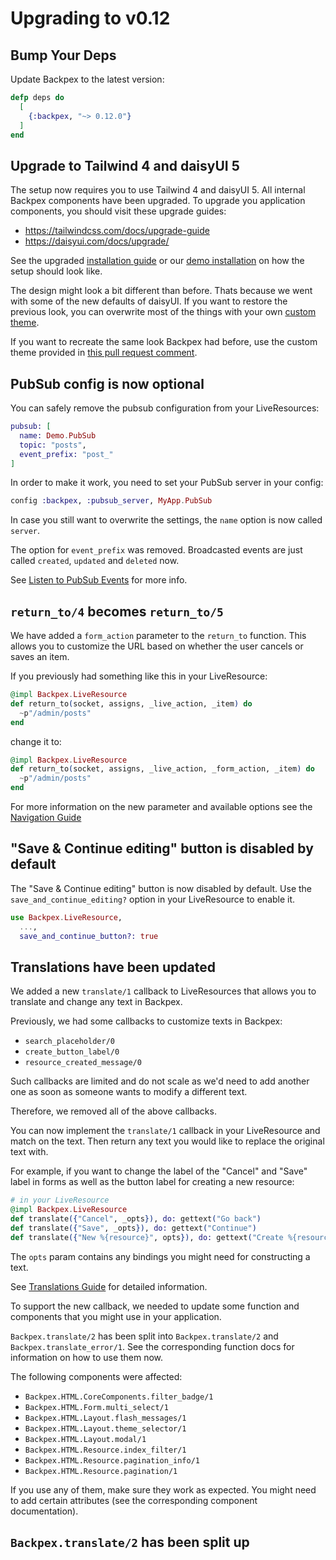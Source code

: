 # Upgrading to v0.12

## Bump Your Deps

Update Backpex to the latest version:

```elixir
defp deps do
  [
    {:backpex, "~> 0.12.0"}
  ]
end
```

## Upgrade to Tailwind 4 and daisyUI 5

The setup now requires you to use Tailwind 4 and daisyUI 5. All internal Backpex components have been upgraded. To
upgrade you application components, you should visit these upgrade guides:

- https://tailwindcss.com/docs/upgrade-guide
- https://daisyui.com/docs/upgrade/

See the upgraded [installation guide](get_started/installation.md) or our
[demo installation](https://github.com/naymspace/backpex/tree/develop/demo) on how the setup should look like.

The design might look a bit different than before. Thats because we went with some of the new defaults of daisyUI.
If you want to restore the previous look, you can overwrite most of the things with your own
[custom theme](https://daisyui.com/docs/themes/#how-to-add-a-new-custom-theme).

If you want to recreate the same look Backpex had before, use the custom theme provided in [this pull request comment](https://github.com/naymspace/backpex/pull/920#issuecomment-2722054893).

## PubSub config is now optional

You can safely remove the pubsub configuration from your LiveResources:

```elixir
pubsub: [
  name: Demo.PubSub
  topic: "posts",
  event_prefix: "post_"
]
```

In order to make it work, you need to set your PubSub server in your config:

```elixir
config :backpex, :pubsub_server, MyApp.PubSub
```

In case you still want to overwrite the settings, the `name` option is now called `server`.

The option for `event_prefix` was removed. Broadcasted events are just called `created`, `updated` and `deleted` now.

See [Listen to PubSub Events](live_resource/listen-to-pubsub-events.md) for more info.

## `return_to/4` becomes `return_to/5`

We have added a `form_action` parameter to the `return_to` function.
This allows you to customize the URL based on whether the user cancels or saves an item.

If you previously had something like this in your LiveResource:

```elixir
@impl Backpex.LiveResource
def return_to(socket, assigns, _live_action, _item) do
  ~p"/admin/posts"
end
```

change it to:

```elixir
@impl Backpex.LiveResource
def return_to(socket, assigns, _live_action, _form_action, _item) do
  ~p"/admin/posts"
end
```

For more information on the new parameter and available options see the [Navigation Guide](/guides/live_resource/navigation.md)

## "Save & Continue editing" button is disabled by default

The "Save & Continue editing" button is now disabled by default. Use the `save_and_continue_editing?` option in your 
LiveResource to enable it.

```elixir
use Backpex.LiveResource,
  ...,
  save_and_continue_button?: true
```

## Translations have been updated

We added a new `translate/1` callback to LiveResources that allows you to translate and change any text in Backpex.

Previously, we had some callbacks to customize texts in Backpex:
- `search_placeholder/0`
- `create_button_label/0`
- `resource_created_message/0`

Such callbacks are limited and do not scale as we'd need to add another one as soon as someone wants to modify a different text.

Therefore, we removed all of the above callbacks.

You can now implement the `translate/1` callback in your LiveResource and match on the text. 
Then return any text you would like to replace the original text with.

For example, if you want to change the label of the "Cancel" and "Save" label in forms as well as the button label for creating a new resource:

```elixir
# in your LiveResource
@impl Backpex.LiveResource
def translate({"Cancel", _opts}), do: gettext("Go back")
def translate({"Save", _opts}), do: gettext("Continue")
def translate({"New %{resource}", opts}), do: gettext("Create %{resource}", opts)
```

The `opts` param contains any bindings you might need for constructing a text.

See [Translations Guide](/guides/translations/translations.md) for detailed information.

To support the new callback, we needed to update some function and components that you might use in your application.

`Backpex.translate/2` has been split into `Backpex.translate/2` and `Backpex.translate_error/1`. See the corresponding function docs for information on how to use them now.

The following components were affected:
- `Backpex.HTML.CoreComponents.filter_badge/1`
- `Backpex.HTML.Form.multi_select/1`
- `Backpex.HTML.Layout.flash_messages/1`
- `Backpex.HTML.Layout.theme_selector/1`
- `Backpex.HTML.Layout.modal/1`
- `Backpex.HTML.Resource.index_filter/1`
- `Backpex.HTML.Resource.pagination_info/1`
- `Backpex.HTML.Resource.pagination/1`

If you use any of them, make sure they work as expected. You might need to add certain attributes (see the corresponding component documentation).

## `Backpex.translate/2` has been split up
